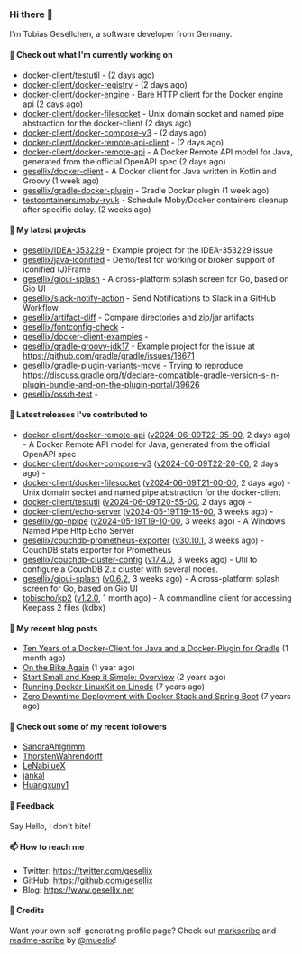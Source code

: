 ### Hi there 👋

I'm Tobias Gesellchen, a software developer from Germany.

#### 👷 Check out what I'm currently working on

- [docker-client/testutil](https://github.com/docker-client/testutil) -  (2 days ago)
- [docker-client/docker-registry](https://github.com/docker-client/docker-registry) -  (2 days ago)
- [docker-client/docker-engine](https://github.com/docker-client/docker-engine) - Bare HTTP client for the Docker engine api (2 days ago)
- [docker-client/docker-filesocket](https://github.com/docker-client/docker-filesocket) - Unix domain socket and named pipe abstraction for the docker-client (2 days ago)
- [docker-client/docker-compose-v3](https://github.com/docker-client/docker-compose-v3) -  (2 days ago)
- [docker-client/docker-remote-api-client](https://github.com/docker-client/docker-remote-api-client) -  (2 days ago)
- [docker-client/docker-remote-api](https://github.com/docker-client/docker-remote-api) - A Docker Remote API model for Java, generated from the official OpenAPI spec (2 days ago)
- [gesellix/docker-client](https://github.com/gesellix/docker-client) - A Docker client for Java written in Kotlin and Groovy (1 week ago)
- [gesellix/gradle-docker-plugin](https://github.com/gesellix/gradle-docker-plugin) - Gradle Docker plugin (1 week ago)
- [testcontainers/moby-ryuk](https://github.com/testcontainers/moby-ryuk) - Schedule Moby/Docker containers cleanup after specific delay. (2 weeks ago)

#### 🌱 My latest projects

- [gesellix/IDEA-353229](https://github.com/gesellix/IDEA-353229) - Example project for the IDEA-353229 issue
- [gesellix/java-iconified](https://github.com/gesellix/java-iconified) - Demo/test for working or broken support of iconified (J)Frame
- [gesellix/gioui-splash](https://github.com/gesellix/gioui-splash) - A cross-platform splash screen for Go, based on Gio UI
- [gesellix/slack-notify-action](https://github.com/gesellix/slack-notify-action) - Send Notifications to Slack in a GitHub Workflow
- [gesellix/artifact-diff](https://github.com/gesellix/artifact-diff) - Compare directories and zip/jar artifacts
- [gesellix/fontconfig-check](https://github.com/gesellix/fontconfig-check) - 
- [gesellix/docker-client-examples](https://github.com/gesellix/docker-client-examples) - 
- [gesellix/gradle-groovy-jdk17](https://github.com/gesellix/gradle-groovy-jdk17) - Example project for the issue at https://github.com/gradle/gradle/issues/18671
- [gesellix/gradle-plugin-variants-mcve](https://github.com/gesellix/gradle-plugin-variants-mcve) - Trying to reproduce https://discuss.gradle.org/t/declare-compatible-gradle-version-s-in-plugin-bundle-and-on-the-plugin-portal/39626
- [gesellix/ossrh-test](https://github.com/gesellix/ossrh-test) - 

#### 🔭 Latest releases I've contributed to

- [docker-client/docker-remote-api](https://github.com/docker-client/docker-remote-api) ([v2024-06-09T22-35-00](https://github.com/docker-client/docker-remote-api/releases/tag/v2024-06-09T22-35-00), 2 days ago) - A Docker Remote API model for Java, generated from the official OpenAPI spec
- [docker-client/docker-compose-v3](https://github.com/docker-client/docker-compose-v3) ([v2024-06-09T22-20-00](https://github.com/docker-client/docker-compose-v3/releases/tag/v2024-06-09T22-20-00), 2 days ago) - 
- [docker-client/docker-filesocket](https://github.com/docker-client/docker-filesocket) ([v2024-06-09T21-00-00](https://github.com/docker-client/docker-filesocket/releases/tag/v2024-06-09T21-00-00), 2 days ago) - Unix domain socket and named pipe abstraction for the docker-client
- [docker-client/testutil](https://github.com/docker-client/testutil) ([v2024-06-09T20-55-00](https://github.com/docker-client/testutil/releases/tag/v2024-06-09T20-55-00), 2 days ago) - 
- [docker-client/echo-server](https://github.com/docker-client/echo-server) ([v2024-05-19T19-15-00](https://github.com/docker-client/echo-server/releases/tag/v2024-05-19T19-15-00), 3 weeks ago) - 
- [gesellix/go-npipe](https://github.com/gesellix/go-npipe) ([v2024-05-19T19-10-00](https://github.com/gesellix/go-npipe/releases/tag/v2024-05-19T19-10-00), 3 weeks ago) - A Windows Named Pipe Http Echo Server
- [gesellix/couchdb-prometheus-exporter](https://github.com/gesellix/couchdb-prometheus-exporter) ([v30.10.1](https://github.com/gesellix/couchdb-prometheus-exporter/releases/tag/v30.10.1), 3 weeks ago) - CouchDB stats exporter for Prometheus
- [gesellix/couchdb-cluster-config](https://github.com/gesellix/couchdb-cluster-config) ([v17.4.0](https://github.com/gesellix/couchdb-cluster-config/releases/tag/v17.4.0), 3 weeks ago) - Util to configure a CouchDB 2.x cluster with several nodes.
- [gesellix/gioui-splash](https://github.com/gesellix/gioui-splash) ([v0.6.2](https://github.com/gesellix/gioui-splash/releases/tag/v0.6.2), 3 weeks ago) - A cross-platform splash screen for Go, based on Gio UI
- [tobischo/kp2](https://github.com/tobischo/kp2) ([v1.2.0](https://github.com/tobischo/kp2/releases/tag/v1.2.0), 1 month ago) - A commandline client for accessing Keepass 2 files (kdbx)

#### 📜 My recent blog posts

- [Ten Years of a Docker-Client for Java and a Docker-Plugin for Gradle](https://www.gesellix.net/posts/ten-years-docker-client-and-gradle-plugin/) (1 month ago)
- [On the Bike Again](https://www.gesellix.net/posts/on-the-bike-again/) (1 year ago)
- [Start Small and Keep it Simple: Overview](https://www.gesellix.net/posts/start-small-keep-it-simple--overview/) (2 years ago)
- [Running Docker LinuxKit on Linode](https://www.gesellix.net/posts/running-docker-linuxkit-on-linode/) (7 years ago)
- [Zero Downtime Deployment with Docker Stack and Spring Boot](https://www.gesellix.net/posts/zero-downtime-deployment-with-docker-stack-and-spring-boot/) (7 years ago)



#### 👯 Check out some of my recent followers

- [SandraAhlgrimm](https://github.com/SandraAhlgrimm)
- [ThorstenWahrendorff](https://github.com/ThorstenWahrendorff)
- [LeNabilueX](https://github.com/LeNabilueX)
- [jankal](https://github.com/jankal)
- [Huangxuny1](https://github.com/Huangxuny1)

#### 💬 Feedback

Say Hello, I don't bite!

#### 📫 How to reach me

- Twitter: https://twitter.com/gesellix
- GitHub: https://github.com/gesellix
- Blog: https://www.gesellix.net

#### 🙇 Credits

Want your own self-generating profile page? Check out [markscribe](https://github.com/muesli/markscribe)
and [readme-scribe](https://github.com/muesli/readme-scribe) by [@mueslix](https://twitter.com/mueslix)!
